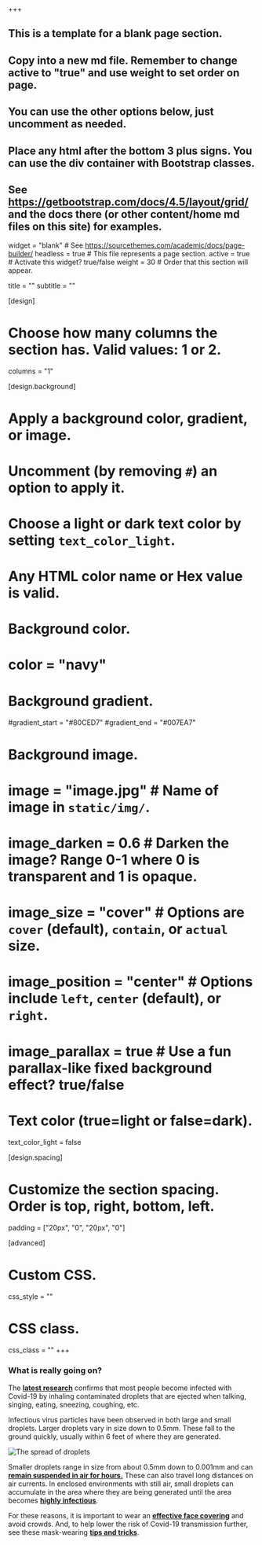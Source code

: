 +++

## This is a template for a blank page section.
## Copy into a new md file. Remember to change active to "true" and use weight to set order on page.
## You can use the other options below, just uncomment as needed.
## Place any html after the bottom 3 plus signs. You can use the div container with Bootstrap classes.
## See https://getbootstrap.com/docs/4.5/layout/grid/ and the docs there (or other content/home md files on this site) for examples.

widget = "blank"  # See https://sourcethemes.com/academic/docs/page-builder/
headless = true  # This file represents a page section.
active = true  # Activate this widget? true/false
weight = 30  # Order that this section will appear.

title = ""
subtitle = ""

[design]
  # Choose how many columns the section has. Valid values: 1 or 2.
  columns = "1"

[design.background]
  # Apply a background color, gradient, or image.
  #   Uncomment (by removing `#`) an option to apply it.
  #   Choose a light or dark text color by setting `text_color_light`.
  #   Any HTML color name or Hex value is valid.

  # Background color.
  # color = "navy"
  
  # Background gradient.
  #gradient_start = "#80CED7"
  #gradient_end = "#007EA7"
  
  # Background image.
  # image = "image.jpg"  # Name of image in `static/img/`.
  # image_darken = 0.6  # Darken the image? Range 0-1 where 0 is transparent and 1 is opaque.
  # image_size = "cover"  #  Options are `cover` (default), `contain`, or `actual` size.
  # image_position = "center"  # Options include `left`, `center` (default), or `right`.
  # image_parallax = true  # Use a fun parallax-like fixed background effect? true/false
  
  # Text color (true=light or false=dark).
  text_color_light = false

[design.spacing]
  # Customize the section spacing. Order is top, right, bottom, left.
  padding = ["20px", "0", "20px", "0"]

[advanced]
 # Custom CSS. 
 css_style = ""
 
 # CSS class.
 css_class = ""
+++

<div class="container-fluid">
  
  <div class="row align-items-xl-center">
    <div class="col-xs-12 col-sm-12 col-md-6 col-lg-6 col-xl-8">
      <h3>What is really going on?</h3>
      <p class="text-left">The <b><a href="https://www.nytimes.com/2020/08/11/health/coronavirus-aerosols-indoors.html" target="_blank">latest research</a></b> confirms that most people become infected with Covid-19 by inhaling contaminated droplets that are ejected when talking, singing, eating, sneezing, coughing, etc.</p>
      <p class="text-left">Infectious virus particles have been observed in both large and small droplets. Larger droplets vary in size down to 0.5mm. These fall to the ground quickly, usually within 6 feet of where they are generated.</p>
    </div>
    <div class="col-xs-12 col-sm-12 col-md-6 col-lg-6 col-xl-4 my-4 order-xs-last order-sm-last order-md-first order-lg-first order-xl-first">
      <img class="img-fluid" src="https://i.imgur.com/ZxVItVB.png" alt="The spread of droplets">
    </div>
  </div>

  <div class="row">
    <div class="col-xs-12 col-sm-12 col-md-12 col-lg-12 col-xl-12">
      <p class="text-left">Smaller droplets range in size from about 0.5mm down to 0.001mm and can <b><a href="https://economictimes.indiatimes.com/news/science/coronavirus-can-travel-up-to-8-metres-from-exhalation-linger-in-air-for-hours-mit-scientist-says/articleshow/74928356.cms?from=mdr" target="_blank">remain suspended in air for hours.</a></b> These can also travel long distances on air currents.  In enclosed environments with still air, small droplets can accumulate in the area where they are being generated until the area becomes <b><a href="https://english.elpais.com/society/2020-10-28/a-room-a-bar-and-a-class-how-the-coronavirus-is-spread-through-the-air.html" target="_blank">highly infectious</a></b>.</p>
      <p class="text-left">For these reasons, it is important to wear an <b><a href="https://www.masteryourppe.com/testing/" target="_blank">effective face covering</a></b> and avoid crowds. And, to help lower the risk of Covid-19 transmission further, see these mask-wearing <b><a href="https://www.masteryourppe.com/tips">tips and tricks</a></b>.</p>
    </div>
  </div>
  

</div>
